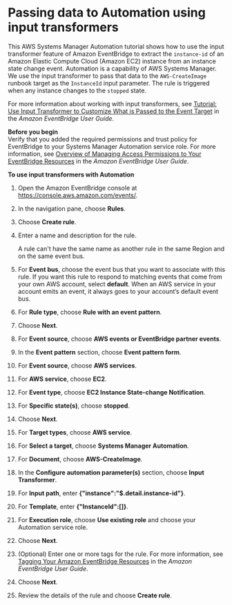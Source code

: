 # Passing data to Automation using input transformers<a name="automation-tutorial-eventbridge-input-transformers"></a>

This AWS Systems Manager Automation tutorial shows how to use the input transformer feature of Amazon EventBridge to extract the `instance-id` of an Amazon Elastic Compute Cloud \(Amazon EC2\) instance from an instance state change event\. Automation is a capability of AWS Systems Manager\. We use the input transformer to pass that data to the `AWS-CreateImage` runbook target as the `InstanceId` input parameter\. The rule is triggered when any instance changes to the `stopped` state\.

For more information about working with input transformers, see [Tutorial: Use Input Transformer to Customize What is Passed to the Event Target](https://docs.aws.amazon.com/eventbridge/latest/userguide/eventbridge-input-transformer-tutorial.html) in the *Amazon EventBridge User Guide*\.

**Before you begin**  
Verify that you added the required permissions and trust policy for EventBridge to your Systems Manager Automation service role\. For more information, see [Overview of Managing Access Permissions to Your EventBridge Resources](https://docs.aws.amazon.com/eventbridge/latest/userguide/iam-access-control-identity-based-eventbridge.html) in the *Amazon EventBridge User Guide*\.

**To use input transformers with Automation**

1. Open the Amazon EventBridge console at [https://console\.aws\.amazon\.com/events/](https://console.aws.amazon.com/events/)\.

1. In the navigation pane, choose **Rules**\.

1. Choose **Create rule**\.

1. Enter a name and description for the rule\.

   A rule can't have the same name as another rule in the same Region and on the same event bus\.

1. For **Event bus**, choose the event bus that you want to associate with this rule\. If you want this rule to respond to matching events that come from your own AWS account, select **default**\. When an AWS service in your account emits an event, it always goes to your account’s default event bus\.

1. For **Rule type**, choose **Rule with an event pattern**\.

1. Choose **Next**\.

1. For **Event source**, choose **AWS events or EventBridge partner events**\.

1. In the **Event pattern** section, choose **Event pattern form**\.

1. For **Event source**, choose **AWS services**\.

1. For **AWS service**, choose **EC2**\.

1. For **Event type**, choose **EC2 Instance State\-change Notification**\.

1. For **Specific state\(s\)**, choose **stopped**\.

1. Choose **Next**\.

1. For **Target types**, choose **AWS service**\.

1. For **Select a target**, choose **Systems Manager Automation**\.

1. For **Document**, choose **AWS\-CreateImage**\.

1. In the **Configure automation parameter\(s\)** section, choose **Input Transformer**\.

1. For **Input path**, enter **\{"instance":"$\.detail\.instance\-id"\}**\.

1. For **Template**, enter **\{"InstanceId":\[<instance>\]\}**\.

1. For **Execution role**, choose **Use existing role** and choose your Automation service role\.

1. Choose **Next**\.

1. \(Optional\) Enter one or more tags for the rule\. For more information, see [Tagging Your Amazon EventBridge Resources](https://docs.aws.amazon.com/eventbridge/latest/userguide/eventbridge-tagging.html) in the *Amazon EventBridge User Guide*\.

1. Choose **Next**\.

1. Review the details of the rule and choose **Create rule**\.